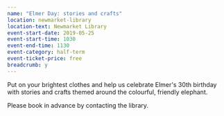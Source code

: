 ```yaml
---
name: "Elmer Day: stories and crafts"
location: newmarket-library
location-text: Newmarket Library
event-start-date: 2019-05-25
event-start-time: 1030
event-end-time: 1130
event-category: half-term
event-ticket-price: free
breadcrumb: y
---
```


Put on your brightest clothes and help us celebrate Elmer's 30th birthday with stories and crafts themed around the colourful, friendly elephant.

Please book in advance by contacting the library.
